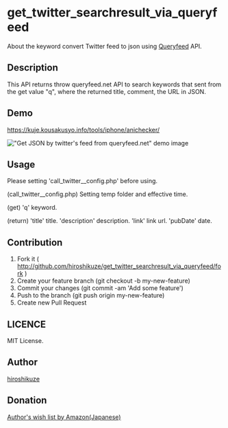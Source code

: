 # get_twitter_searchresult_via_queryfeed

About the keyword convert Twitter feed to json using [Queryfeed](https://queryfeed.net/ "Queryfeed") API.

## Description

This API returns throw queryfeed.net API to search keywords that sent from the get value "q", where the returned title, comment, the URL in JSON.

## Demo

<https://kuje.kousakusyo.info/tools/iphone/anichecker/>

!["Get JSON by twitter's feed from queryfeed.net" demo image](https://kuje.kousakusyo.info/tools/anichecker/images/github/20190202anichecker_review_preparation_twitter.jpg)

## Usage

Please setting 'call_twitter__config.php' before using.

(call_twitter__config.php)
Setting temp folder and effective time.

(get)
'q' keyword.

(return)
'title' title.
'description' description.
'link' link url.
'pubDate' date.

## Contribution

1. Fork it ( http://github.com/hiroshikuze/get_twitter_searchresult_via_queryfeed/fork )
2. Create your feature branch (git checkout -b my-new-feature)
3. Commit your changes (git commit -am 'Add some feature')
4. Push to the branch (git push origin my-new-feature)
5. Create new Pull Request

## LICENCE

MIT License.

## Author

[hiroshikuze](https://github.com/hiroshikuze)

## Donation

[Author's wish list by Amazon(Japanese)](https://www.amazon.jp/hz/wishlist/ls/5BAWD0LZ89V9?ref_=wl_share)
